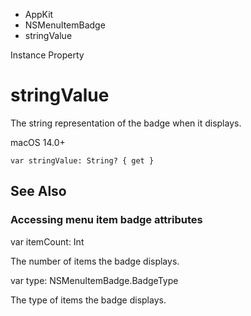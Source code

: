 

- AppKit
- NSMenuItemBadge
-  stringValue 

Instance Property

# stringValue

The string representation of the badge when it displays.

macOS 14.0+

``` source
var stringValue: String? { get }
```

## See Also

### Accessing menu item badge attributes

var itemCount: Int

The number of items the badge displays.

var type: NSMenuItemBadge.BadgeType

The type of items the badge displays.

